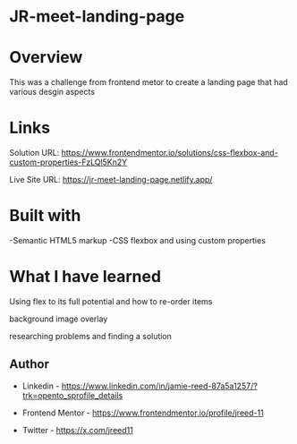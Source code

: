 # JR-meet-landing-page

# Overview

This was a challenge from frontend metor to create a landing page that had various desgin aspects

# Links

Solution URL: https://www.frontendmentor.io/solutions/css-flexbox-and-custom-properties-FzLQl5Kn2Y

Live Site URL: https://jr-meet-landing-page.netlify.app/

# Built with

-Semantic HTML5 markup
-CSS flexbox and using custom properties

# What I have learned

Using flex to its full potential and how to re-order items

background image overlay

researching problems and finding a solution

## Author

- Linkedin - https://www.linkedin.com/in/jamie-reed-87a5a1257/?trk=opento_sprofile_details

- Frontend Mentor - https://www.frontendmentor.io/profile/jreed-11

- Twitter - https://x.com/jreed11
